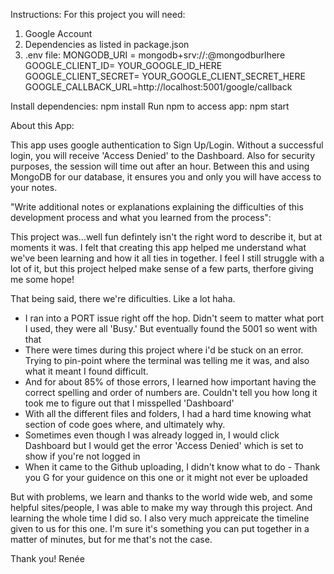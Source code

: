 Instructions:
For this project you will need:

1. Google Account
2. Dependencies as listed in package.json
3. .env file:
MONGODB_URI = mongodb+srv://<username>:<password>@mongodburlhere
GOOGLE_CLIENT_ID= YOUR_GOOGLE_ID_HERE
GOOGLE_CLIENT_SECRET= YOUR_GOOGLE_CLIENT_SECRET_HERE
GOOGLE_CALLBACK_URL=http://localhost:5001/google/callback

Install dependencies: npm install
Run npm to access app: npm start



About this App:

This app uses google authentication to Sign Up/Login. Without a successful login, you will receive 'Access Denied' to the Dashboard. Also for security purposes, the session will time out after an hour. Between this and using MongoDB for our database, it ensures you and only you will have access to your notes.







"Write additional notes or explanations explaining the difficulties of this development process and what you learned from the process":

This project was...well fun defintely isn't the right word to describe it, but at moments it was. I felt that creating this app helped me understand what we've been learning and how it all ties in together. I feel I still struggle with a lot of it, but this project helped make sense of a few parts, therfore giving me some hope! 

That being said, there we're dificulties. Like a lot haha.
- I ran into a PORT issue right off the hop. Didn't seem to matter what port I used, they were all 'Busy.' But eventually found the 5001 so went with that 
- There were times during this project where i'd be stuck on an error. Trying to pin-point where the terminal was telling me it was, and also what it meant I found difficult.
- And for about 85% of those errors, I learned how important having the correct spelling and order of numbers are. Couldn't tell you how long it took me to figure out that I misspelled 'Dashboard'
- With all the different files and folders, I had a hard time knowing what section of code goes where, and ultimately why.
- Sometimes even though I was already logged in, I would click Dashboard but I would get the error 'Access Denied' which is set to show if you're not logged in
- When it came to the Github uploading, I didn't know what to do - Thank you G for your guidence on this one or it might not ever be uploaded

But with problems, we learn and thanks to the world wide web, and some helpful sites/people, I was able to make my way through this project. And learning the whole time I did so. I also very much appreicate the timeline given to us for this one. I'm sure it's something you can put together in a matter of minutes, but for me that's not the case.

Thank you!
Renée 